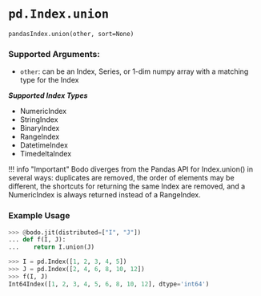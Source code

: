 # `pd.Index.union`

`pandasIndex.union(other, sort=None)`

### Supported Arguments:

  - `other`: can be an Index, Series, or 1-dim numpy array with a matching type for the Index

***Supported Index Types***

  - NumericIndex
  - StringIndex
  - BinaryIndex
  - RangeIndex
  - DatetimeIndex
  - TimedeltaIndex

!!! info "Important"
      Bodo diverges from the Pandas API for Index.union() in several ways: duplicates are removed, the order of elements may be different, the shortcuts for returning the same Index are removed, and a NumericIndex is always returned instead of a RangeIndex.

### Example Usage

```py
>>> @bodo.jit(distributed=["I", "J"])
... def f(I, J):
...    return I.union(J)

>>> I = pd.Index([1, 2, 3, 4, 5])
>>> J = pd.Index([2, 4, 6, 8, 10, 12])
>>> f(I, J)
Int64Index([1, 2, 3, 4, 5, 6, 8, 10, 12], dtype='int64')
```


